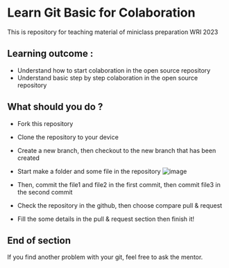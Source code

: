 # Learn Git Basic for Colaboration
This is repository for teaching material of miniclass preparation WRI 2023
## Learning outcome :
* Understand how to start colaboration in the open source repository
* Understand basic step by step colaboration in the open source repository

## What should you do ?
* Fork this repository
* Clone the repository to your device
* Create a new branch, then checkout to the new branch that has been created 
* Start make a folder and some file in the repository
  ![image](https://github.com/srikresna/preparation-git/assets/28501206/59358a72-4994-4065-a1e6-100195b773a7)


* Then, commit the file1 and file2 in the first commit, then commit file3 in the second commit
* Check the repository in the github, then choose compare pull & request
* Fill the some details in the pull & request section then finish it!

## End of section
If you find another problem with your git, feel free to ask the mentor.


